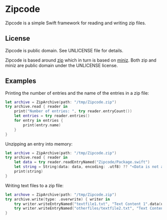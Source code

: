 
# Zipcode

Zipcode is a simple Swift framework for reading and writing zip files.

## License

Zipcode is public domain. See UNLICENSE file for details.

Zipcode is based around [zip](https://github.com/kuba--/zip) which in turn is based on [miniz](https://code.google.com/archive/p/miniz/).  Both zip and miniz are public domain under the UNLICENSE license.

## Examples

Printing the number of entries and the name of the entries in a zip file:

```Swift
let archive = ZipArchive(path: "/tmp/Zipcode.zip")
try archive.read { reader in
    print("Number of entries: ", try reader.entryCount())
    let entries = try reader.entries()
    for entry in entries {
        print(entry.name)
    }
}
```

Unzipping an entry into memory:

```Swift
let archive = ZipArchive(path: "/tmp/Zipcode.zip")
try archive.read { reader in
    let data = try reader.readEntryNamed("Zipcode/Package.swift")
    let string = String(data: data, encoding: .utf8) ?? "<Data is not a string>"
    print(string)
}
```

Writing text files to a zip file:

```Swift
let archove = ZipArchive(path: "/tmp/Zipcode.zip")
try archive.write(type: .overwrite) { writer in
    try writer.writeEntryNamed("textfile1.txt", "Text Content 1".data(using: .utf8))
    try writer.writeEntryNamed("otherfiles/textfile2.txt", "Text Content 2".data(using: .utf8)) 
}
```

